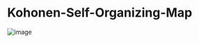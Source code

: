 # Kohonen-Self-Organizing-Map
![image](https://user-images.githubusercontent.com/104097868/178051375-6d29caa0-c758-489b-b416-305069b6d1dd.png)
